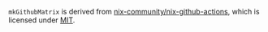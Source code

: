 `mkGithubMatrix` is derived from [nix-community/nix-github-actions](https://github.com/nix-community/nix-github-actions), which is licensed under [MIT](https://github.com/nix-community/nix-github-actions/blob/master/LICENSE).
